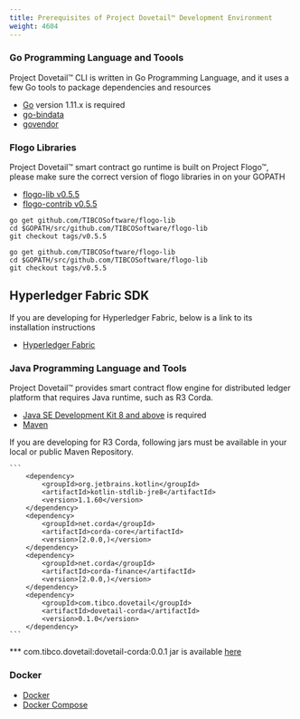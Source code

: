 ```yaml
---
title: Prerequisites of Project Dovetail™ Development Environment
weight: 4604
---
```


### Go Programming Language and Toools
Project Dovetail™ CLI is written in Go Programming Language, and it uses a few Go tools to package dependencies and resources

* [Go](https://golang.org/doc/install) version 1.11.x is required
* [go-bindata](https://github.com/jteeuwen/go-bindata)
* [govendor](https://github.com/kardianos/govendor)

### Flogo Libraries
Project Dovetail™ smart contract go runtime is built on Project Flogo™, please make sure the correct version of flogo libraries in on your GOPATH

* [flogo-lib v0.5.5](https://github.com/TIBCOSoftware/flogo-lib/releases/tag/v0.5.5)
* [flogo-contrib v0.5.5](https://github.com/TIBCOSoftware/flogo-contrib/releases/tag/v0.5.5) 

```
go get github.com/TIBCOSoftware/flogo-lib
cd $GOPATH/src/github.com/TIBCOSoftware/flogo-lib
git checkout tags/v0.5.5

go get github.com/TIBCOSoftware/flogo-lib
cd $GOPATH/src/github.com/TIBCOSoftware/flogo-lib
git checkout tags/v0.5.5
```

## Hyperledger Fabric SDK
If you are developing for Hyperledger Fabric, below is a link to its installation instructions

* [Hyperledger Fabric](https://hyperledger-fabric.readthedocs.io/en/release-1.3/install.html)

### Java Programming Language and Tools
Project Dovetail™ provides smart contract flow engine for distributed ledger platform that requires Java runtime, such as R3 Corda.

* [Java SE Development Kit 8 and above](https://www.oracle.com/technetwork/java/javase/downloads/index.html) is required
* [Maven](https://maven.apache.org/install.html)

If you are developing for R3 Corda, following jars must be available in your local or public Maven Repository.

    ```
        <dependency>
            <groupId>org.jetbrains.kotlin</groupId>
            <artifactId>kotlin-stdlib-jre8</artifactId>
            <version>1.1.60</version>
        </dependency>
        <dependency>
            <groupId>net.corda</groupId>
            <artifactId>corda-core</artifactId>
            <version>[2.0.0,)</version>
        </dependency>
        <dependency>
            <groupId>net.corda</groupId>
            <artifactId>corda-finance</artifactId>
            <version>[2.0.0,)</version>
        </dependency>
        <dependency>
            <groupId>com.tibco.dovetail</groupId>
            <artifactId>dovetail-corda</artifactId>
            <version>0.1.0</version>
        </dependency>
    ```
 *** com.tibco.dovetail:dovetail-corda:0.0.1 jar is available [here](https://github.com/TIBCOSoftware/dovetail-java-lib/releases/tag/v0.1.0)

### Docker

* [Docker](https://docs.docker.com/)
* [Docker Compose](https://docs.docker.com/compose/install/)



